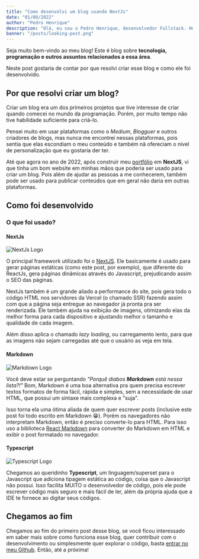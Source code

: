 ```yaml
---
title: "Como desenvolvi um blog usando NextJs"
date: "01/08/2022"
author: "Pedro Henrique"
description: "Olá, eu sou o Pedro Henrique, desenvolvedor Fullstack. Hoje venho apresentar a vocês meu blog e também mostrar como ele foi desenvolvido!"
banner: "/posts/looking-post.png"
---
```


Seja muito bem-vindo ao meu blog! Este é blog sobre **tecnologia, programação e outros assuntos relacionados a essa área**.

Neste post gostaria de contar por que resolvi criar esse blog e como ele foi desenvolvido.

## Por que resolvi criar um blog?

Criar um blog era um dos primeiros projetos que tive interesse de criar quando comecei no mundo da programação. Porém, por muito tempo não tive habilidade suficiente para criá-lo.

Pensei muito em usar plataformas como o _Medium_, _Blogguer_ e outros criadores de blogs, mas nunca me encontrei nessas plataformas, pois sentia que elas escondiam o meu conteúdo e também nã ofereciam o nível de personalização que eu gostaria der ter.

Até que agora no ano de 2022, após construir meu [portfólio](/) em **NextJS**, vi que tinha um bom website em minhas mãos que poderia ser usado para criar um blog. Pois além de ajudar as pessoas a me conhecerem, também pode ser usado para publicar conteúdos que em geral não daria em outras plataformas.

## Como foi desenvolvido

### O que foi usado?

#### NextJs

![NextJs Logo](/posts/nextjs-logo.png)

O principal framework utilizado foi o [NextJS](https://nextjs.org/). Ele basicamente é usado para gerar páginas estáticas (como este post, por exemplo), que diferente do ReactJs, gera páginas dinâmicas através do Javascript, prejudicando assim o SEO das páginas.

NextJs também é um grande aliado a performance do site, pois gera todo o código HTML nos servidores da Vercel (o chamado SSR) fazendo assim com que a página seja entregue ao navegador já pronta pra ser renderizada. Ele também ajuda na exibição de imagens, otimizando elas da melhor forma para cada dispositivo e ajustando melhor o tamanho e qualidade de cada imagem.

Além disso aplica o chamado _lazy loading_, ou carregamento lento, para que as imagens não sejam carregadas até que o usuário as veja em tela.

#### Markdown

![Markdown Logo](/posts/markdown-logo.png)

Você deve estar se perguntando _"Porquê diabos **Markdown** está nessa lista?!"_ Bom, Markdown é uma boa alternativa pra quem precisa escrever textos formatos de forma fácil, rápida e simples, sem a necessidade de usar HTML, que possui um sintaxe mais complexa e "suja".

Isso torna ela uma ótima aliada de quem quer escrever posts (inclusive este post foi todo escrito em Markdown 😁). Porém os navegadores não interpretam Markdown, então é preciso converte-lo para HTML. Para isso uso a biblioteca [React Markdown](https://github.com/remarkjs/react-markdown) para converter do Markdown em HTML e exibir o post formatado no navegador.

#### Typescript

![Typescript Logo](/posts/typescript-logo.png)

Chegamos ao queridinho **Typescript**, um linguagem/superset para o Javascript que adiciona tipagem estática ao código, coisa que o Javascript não possui. Isso facilita MUITO o desenvolvedor de código, pois ele pode escrever código mais seguro e mais fácil de ler, além da própria ajuda que a IDE te fornece ao digitar seus códigos.

## Chegamos ao fim

Chegamos ao fim do primeiro post desse blog, se você ficou interessado em saber mais sobre como funciona esse blog, quer contribuir com o desenvolvimento ou simplesmente quer explorar o código, basta [entrar no meu Github](https://github.com/pedrohenriquebraga). Então, até a próxima!
